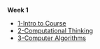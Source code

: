 **Week 1**
- [1-Intro to Course](./Markdown/01_Intro_to_the_course.md)
- [2-Computational Thinking](./Markdown/02_Computational_Thinking.md)
- [3-Computer Algorithms](./Markdown/03_Computer_Algorithms.md)

